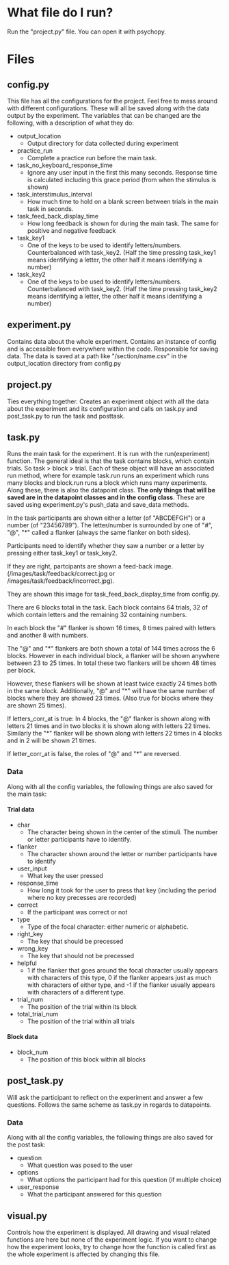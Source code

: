 # What file do I run?

Run the "project.py" file. You can open it with psychopy.

# Files

## config.py

This file has all the configurations for the project. Feel free to mess around with different configurations. These will all be saved along with the data output by the experiment. The variables that can be changed are the following, with a description of what they do:

- output_location 
	- Output directory for data collected during experiment
- practice_run 
	- Complete a practice run before the main task.
- task_no_keyboard_response_time 
	- Ignore any user input in the first this many seconds. Response time is calculated including this grace period (from when the stimulus is shown)
- task_interstimulus_interval 
	- How much time to hold on a blank screen between trials in the main task in seconds.
- task_feed_back_display_time 
 	- How long feedback is shown for during the main task. The same for positive and negative feedback
 - task_key1
 	- One of the keys to be used to identify letters/numbers. Counterbalanced with task_key2. (Half the time pressing task_key1 means identifying a letter, the other half it means identifying a number)
 - task_key2
 	- One of the keys to be used to identify letters/numbers. Counterbalanced with task_key2. (Half the time pressing task_key2 means identifying a letter, the other half it means identifying a number)


## experiment.py

Contains data about the whole experiment. Contains an instance of config and is accessible from everywhere within the code. Responsible for saving data. The data is saved at a path like "/section/name.csv" in the output_location directory from config.py

## project.py

Ties everything together. Creates an experiment object with all the data about the experiment and its configuration and calls on task.py and post_task.py to run the task and posttask.

## task.py

Runs the main task for the experiment. It is run with the run(experiment) function. The general ideal is that the task contains blocks, which contain trials. So task > block > trial. Each of these object will have an associated run method, where for example task.run runs an experiment which runs many blocks and block.run runs a block which runs many experiments. Along these, there is also the datapoint class. **The only things that will be saved are in the datapoint classes and in the config class**. These are saved using experiment.py's push_data and save_data methods.

In the task participants are shown either a letter (of "ABCDEFGH") or a number (of "23456789"). The letter/number is surrounded by one of "#", "@", "\*" called a flanker (always the same flanker on both sides).

Participants need to identify whether they saw a number or a letter by pressing either task_key1 or task_key2. 

If they are right, partcipants are shown a feed-back image. (/images/task/feedback/correct.jpg or /images/task/feedback/incorrect.jpg).

They are shown this image for task_feed_back_display_time from config.py.

There are 6 blocks total in the task. Each block contains 64 trials, 32 of which contain letters and the remaining 32 containing numbers.

In each block the "#" flanker is shown 16 times, 8 times paired with letters and another 8 with numbers.

The "@" and "\*" flankers are both shown a total of 144 times across the 6 blocks. However in each individual block, a flanker will be shown anywhere between 23 to 25 times. In total these two flankers will be shown 48 times per block.

However, these flankers will be shown at least twice exactly 24 times both in the same block. Additionally, "@" and "\*" will have the same number of blocks where they are showed 23 times. (Also true for blocks where they are shown 25 times).

If letters_corr_at is true: In 4 blocks, the "@" flanker is shown along with letters 21 times and in two blocks it is shown along with letters 22 times. Similarly the "\*" flanker will be shown along with letters 22 times in 4 blocks and in 2 will be shown 21 times.

If letter_corr_at is false, the roles of "@" and "\*" are reversed.

### Data
Along with all the config variables, the following things are also saved for the main task:

#### Trial data
- char 
	- The character being shown in the center of the stimuli. The number or letter participants have to identify.
- flanker 
	- The character shown around the letter or number participants have to identify
- user_input 
	- What key the user pressed
- response_time
	- How long it took for the user to press that key (including the period where no key precesses are recorded)
- correct 
	- If the participant was correct or not
- type
	- Type of the focal character: either numeric or alphabetic.
- right_key
	- The key that should be precessed
- wrong_key
	- The key that should not be precessed
- helpful
	- 1 if the flanker that goes around the focal character usually appears with characters of this type, 0 if the flanker appears just as much with characters of either type, and -1 if the flanker usually appears with characters of a different type.
- trial_num
	- The position of the trial within its block
- total_trial_num 
	- The position of the trial within all trials
#### Block data
- block_num 
	- The position of this block within all blocks

## post_task.py

Will ask the participant to reflect on the experiment and answer a few questions. Follows the same scheme as task.py in regards to datapoints.


### Data
Along with all the config variables, the following things are also saved for the post task:

- question 
	- What question was posed to the user
- options
	- What options the participant had for this question (if multiple choice)
- user_response
	- What the participant answered for this question

## visual.py

Controls how the experiment is displayed. All drawing and visual related functions are here but none of the experiment logic. If you want to change how the experiment looks, try to change how the function is called first as the whole experiment is affected by changing this file.


























